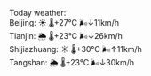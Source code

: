 Today weather:  
Beijing: ☀️ 🌡️+27°C 🌬️↓11km/h  
Tianjin: 🌦 🌡️+23°C 🌬️↓26km/h  
Shijiazhuang: ☀️ 🌡️+30°C 🌬️↑11km/h  
Tangshan: 🌦 🌡️+23°C 🌬️↓30km/h  
